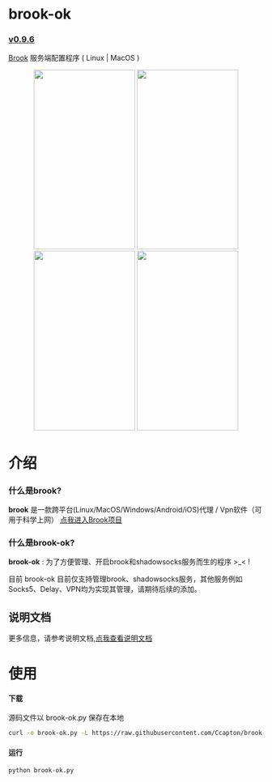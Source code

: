 # brook-ok

<!--注意！-->
<!--注意！-->
<!--这里一定要固定格式，不然脚本升级时解析版本号时可能会出错-->
<!--注意！-->
<!--注意！-->
### [v0.9.6](https://github.com/Ccapton/brook-ok/releases/download/v0.9.6/brook-ok.py)

[Brook](https://github.com/txthinking/brook) 服务端配置程序 ( Linux | MacOS )
 
<div align="center">
<img src="https://raw.githubusercontent.com/Ccapton/FileRepertory/master/files/brook_ok0.png" height="355" width="200" >
<img src="https://raw.githubusercontent.com/Ccapton/FileRepertory/master/files/brook_ok1.png" height="355" width="200" >
<img src="https://raw.githubusercontent.com/Ccapton/FileRepertory/master/files/brook_ok2.png" height="355" width="200" >
<img src="https://raw.githubusercontent.com/Ccapton/FileRepertory/master/files/brook_ok3.png" height="355" width="200" >

</div>
    
# 介绍

### 什么是brook?
**brook** 是一款跨平台(Linux/MacOS/Windows/Android/iOS)代理 / Vpn软件（可用于科学上网）
[点我进入Brook项目](https://github.com/txthinking/brook)

### 什么是brook-ok?
**brook-ok** : 为了方便管理、开启brook和shadowsocks服务而生的程序  >_< !

目前 brook-ok 目前仅支持管理brook、shadowsocks服务，其他服务例如Socks5、Delay、VPN均为实现其管理，请期待后续的添加。

## 说明文档
更多信息，请参考说明文档,[点我查看说明文档](https://github.com/Ccapton/brook-ok/wiki/brook-ok%E8%AF%B4%E6%98%8E%E6%96%87%E6%A1%A3)


# 使用
#### 下载
源码文件以 brook-ok.py 保存在本地
```bash
curl -o brook-ok.py -L https://raw.githubusercontent.com/Ccapton/brook-ok/master/brook-ok.py
```

#### 运行 
```bash
python brook-ok.py
``` 

